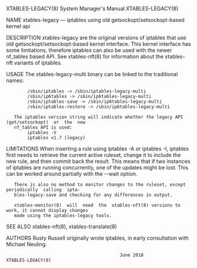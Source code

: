 XTABLES-LEGACY(8)                       System Manager's Manual                      XTABLES-LEGACY(8)

NAME
       xtables-legacy — iptables using old getsockopt/setsockopt-based kernel api

DESCRIPTION
       xtables-legacy  are  the original versions of iptables that use old getsockopt/setsockopt-based
       kernel interface.  This kernel interface has some limitations, therefore iptables can  also  be
       used with the newer nf_tables based API.  See xtables-nft(8) for information about the xtables-
       nft variants of iptables.

USAGE
       The xtables-legacy-multi binary can be linked to the traditional names:

            /sbin/iptables -> /sbin/iptables-legacy-multi
            /sbin/ip6tables -> /sbin/ip6tables-legacy-multi
            /sbin/iptables-save -> /sbin/ip6tables-legacy-multi
            /sbin/iptables-restore -> /sbin/ip6tables-legacy-multi

       The iptables version string will indicate whether the legacy API (get/setsockopt)  or  the  new
       nf_tables API is used:
            iptables -V
            iptables v1.7 (legacy)

LIMITATIONS
       When  inserting  a  rule using iptables -A or iptables -I, iptables first needs to retrieve the
       current active ruleset, change it to include the new rule, and then  commit  back  the  result.
       This means that if two instances of iptables are running concurrently, one of the updates might
       be lost.  This can be worked around partially with the --wait option.

       There is also no method to monitor changes to the ruleset, except  periodically  calling  ipta‐
       bles-legacy-save and checking for any differences in output.

       xtables-monitor(8)  will  need  the  xtables-nft(8) versions to work, it cannot display changes
       made using the iptables-legacy tools.

SEE ALSO
       xtables-nft(8), xtables-translate(8)

AUTHORS
       Rusty Russell originally wrote iptables, in early consultation with Michael Neuling.

                                               June 2018                             XTABLES-LEGACY(8)

